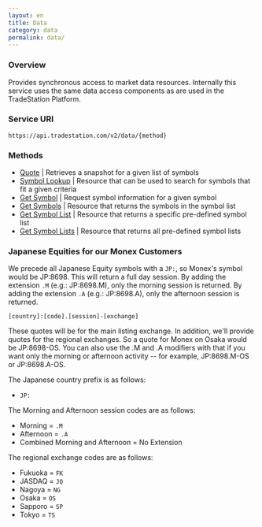 ```yaml
---
layout: en
title: Data
category: data
permalink: data/
---
```


### Overview

Provides synchronous access to market data resources. Internally this service uses the same data access components as are used in the TradeStation Platform.

### Service URI

`https://api.tradestation.com/v2/data/{method}`

### Methods

* [Quote](quote) | Retrieves a snapshot for a given list of symbols
* [Symbol Lookup](symbol-lookup) | Resource that can be used to search for symbols that fit a given criteria
* [Get Symbol](get-symbol) | Request symbol information for a given symbol
* [Get Symbols](get-symbols) | Resource that returns the symbols in the symbol list
* [Get Symbol List](get-symbol-list) | Resource that returns a specific pre-defined symbol list
* [Get Symbol Lists](get-symbol-lists) | Resource that returns all pre-defined symbol lists


### Japanese Equities for our Monex Customers

We precede all Japanese Equity symbols with a `JP:`, so Monex's symbol would be JP:8698. This will return a full day session. By adding the extension `.M` (e.g.: JP:8698.M), only the morning session is returned. By adding the extension `.A` (e.g.: JP:8698.A), only the afternoon session is returned.

`[country]:[code].[session]-[exchange]`

These quotes will be for the main listing exchange. In addition, we'll provide quotes for the regional exchanges. So a quote for Monex on Osaka would be JP:8698-OS. You can also use the .M and .A modifiers with that if you want only the morning or afternoon activity -- for example, JP:8698.M-OS or JP:8698.A-OS.

The Japanese country prefix is as follows:

* `JP:`

The Morning and Afternoon session codes are as follows:

* Morning = `.M`
* Afternoon = `.A`
* Combined Morning and Afternoon = No Extension

The regional exchange codes are as follows:

* Fukuoka = `FK`
* JASDAQ = `JQ`
* Nagoya = `NG`
* Osaka = `OS`
* Sapporo = `SP`
* Tokyo = `TS`
